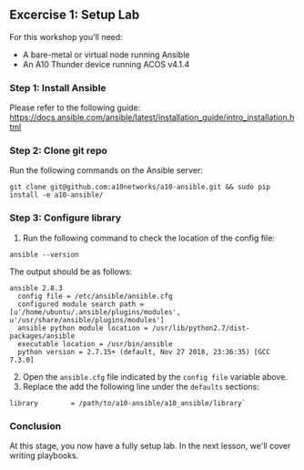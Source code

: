 ## Excercise 1: Setup Lab
For this workshop you'll need:
- A bare-metal or virtual node running Ansible
- An A10 Thunder device running ACOS v4.1.4

### Step 1: Install Ansible
Please refer to the following guide: https://docs.ansible.com/ansible/latest/installation_guide/intro_installation.html

### Step 2: Clone git repo
Run the following commands on the Ansible server:
```
git clone git@github.com:a10networks/a10-ansible.git && sudo pip install -e a10-ansible/
```

### Step 3: Configure library
1. Run the following command to check the location of the config file:
```
ansible --version
```
The output should be as follows:
```
ansible 2.8.3
  config file = /etc/ansible/ansible.cfg
  configured module search path = [u'/home/ubuntu/.ansible/plugins/modules', u'/usr/share/ansible/plugins/modules']
  ansible python module location = /usr/lib/python2.7/dist-packages/ansible
  executable location = /usr/bin/ansible
  python version = 2.7.15+ (default, Nov 27 2018, 23:36:35) [GCC 7.3.0]
```

2. Open the `ansible.cfg` file indicated by the `config file` variable above.
3. Replace the add the following line under the `defaults` sections:
```
library        = /path/to/a10-ansible/a10_ansible/library`
```

### Conclusion
At this stage, you now have a fully setup lab. In the next lesson, we'll cover writing playbooks.
